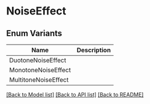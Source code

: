 # NoiseEffect

## Enum Variants

| Name | Description |
|---- | -----|
| DuotoneNoiseEffect |  |
| MonotoneNoiseEffect |  |
| MultitoneNoiseEffect |  |

[[Back to Model list]](../README.md#documentation-for-models) [[Back to API list]](../README.md#documentation-for-api-endpoints) [[Back to README]](../README.md)


